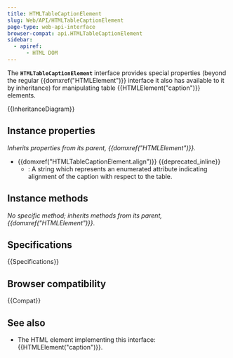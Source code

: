 ```yaml
---
title: HTMLTableCaptionElement
slug: Web/API/HTMLTableCaptionElement
page-type: web-api-interface
browser-compat: api.HTMLTableCaptionElement
sidebar:
  - apiref:
      - HTML DOM
---
```


The **`HTMLTableCaptionElement`** interface provides special properties (beyond the regular {{domxref("HTMLElement")}} interface it also has available to it by inheritance) for manipulating table {{HTMLElement("caption")}} elements.

{{InheritanceDiagram}}

## Instance properties

_Inherits properties from its parent, {{domxref("HTMLElement")}}._

- {{domxref("HTMLTableCaptionElement.align")}} {{deprecated_inline}}
  - : A string which represents an enumerated attribute indicating alignment of the caption with respect to the table.

## Instance methods

_No specific method; inherits methods from its parent, {{domxref("HTMLElement")}}_.

## Specifications

{{Specifications}}

## Browser compatibility

{{Compat}}

## See also

- The HTML element implementing this interface: {{HTMLElement("caption")}}.
